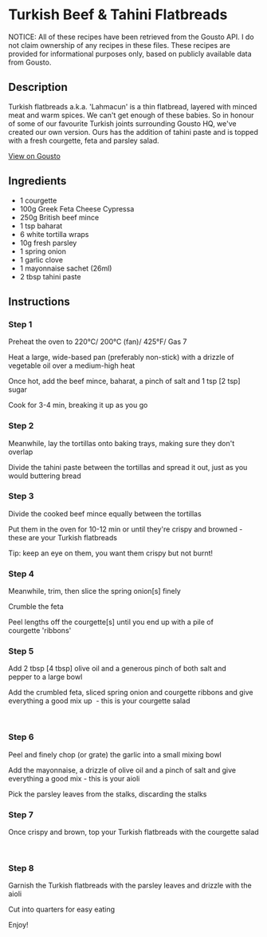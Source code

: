 # Turkish Beef & Tahini Flatbreads

NOTICE: All of these recipes have been retrieved from the Gousto API. I do not claim ownership of any recipes in these files. These recipes are provided for informational purposes only, based on publicly available data from Gousto.

## Description

Turkish flatbreads a.k.a. 'Lahmacun' is a thin flatbread, layered with minced meat and warm spices. We can't get enough of these babies. So in honour of some of our favourite Turkish joints surrounding Gousto HQ, we've created our own version. Ours has the addition of tahini paste and is topped with a fresh courgette, feta and parsley salad. 

[View on Gousto](https://www.gousto.co.uk/recipes/cookbook/turkish-beef-tahini-flatbreads)

## Ingredients

- 1 courgette 
- 100g Greek Feta Cheese Cypressa
- 250g British beef mince 
- 1 tsp baharat 
- 6 white tortilla wraps
- 10g fresh parsley 
- 1 spring onion
- 1 garlic clove
- 1 mayonnaise sachet (26ml)
- 2 tbsp tahini paste

## Instructions


### Step 1

Preheat the oven to 220&deg;C/ 200&deg;C (fan)/ 425&deg;F/ Gas 7


Heat a large, wide-based pan (preferably non-stick) with a drizzle of vegetable&nbsp;oil over a medium-high heat


Once hot, add the beef mince,&nbsp;baharat,&nbsp;a pinch of salt and 1 tsp <span class="text-danger">[2 tsp]</span> sugar&nbsp;


Cook for 3-4 min, breaking it up as you go


### Step 2

Meanwhile, lay the tortillas onto baking trays, making sure they don't overlap&nbsp;


Divide the tahini&nbsp;paste between the tortillas and spread it out, just as you would buttering bread


### Step 3

Divide the cooked&nbsp;beef mince&nbsp;equally between the tortillas


Put them in the oven for 10-12 min or until they're crispy and browned - these are your Turkish flatbreads


Tip: keep an eye on them, you want them crispy but not burnt!


### Step 4

Meanwhile, trim, then slice the spring onion<span class="text-danger">[s]</span> finely


Crumble the feta


Peel lengths off the courgette<span class="text-danger">[s]</span>&nbsp;until you end up with a pile of courgette&nbsp;'ribbons'


### Step 5

Add 2 tbsp <span class="text-danger">[4 tbsp]</span>&nbsp;olive oil and a generous pinch of both&nbsp;salt and pepper&nbsp;to a large bowl


Add the crumbled feta, sliced spring onion and courgette ribbons&nbsp;and give everything a good mix up &nbsp;- this is your courgette&nbsp;salad


&nbsp;


### Step 6

Peel and finely chop (or grate) the garlic into a small mixing bowl


Add the mayonnaise, a drizzle of olive oil and a pinch of salt&nbsp;and give everything a good mix - this is your aioli


Pick the parsley leaves from the stalks, discarding the stalks&nbsp;


### Step 7

Once crispy and brown, top your Turkish flatbreads&nbsp;with the courgette&nbsp;salad


&nbsp;

### Step 8

Garnish the Turkish&nbsp;flatbreads with the&nbsp;parsley leaves and drizzle with the aioli&nbsp;


Cut into quarters for easy eating&nbsp;


Enjoy!

